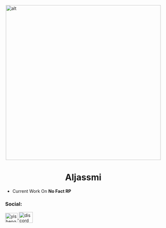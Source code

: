 <div style="display: flex; justify-content: center;">
    <img alt="alt" width="500" src="https://i.imgur.com/3eue6GG.gif">
</div>
<h1 align="center">Aljassmi</h1>

- Current Work On **No Fact RP**

<h3 align="left">Social:</h3>
<p align="left">
    <a href="https://instagram.com/3ei4" target="blank">
        <img align="center" src="https://raw.githubusercontent.com/rahuldkjain/github-profile-readme-generator/master/src/images/icons/Social/instagram.svg" alt="yisheng_cheww" height="30" width="40" />
    </a>
    <a href="https://discord.gg/r6t" target="blank">
        <img align="center" src="https://raw.githubusercontent.com/rahuldkjain/github-profile-readme-generator/master/src/images/icons/Social/discord.svg" alt="discord" height="35" width="45" />
    </a>
</p>
